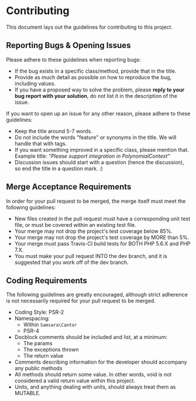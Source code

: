 # Contributing

This document lays out the guidelines for contributing to this project.

## Reporting Bugs & Opening Issues

Please adhere to these guidelines when reporting bugs:

- If the bug exists in a specific class/method, provide that in the title.
- Provide as much detail as possible on how to reproduce the bug, including values.
- If you have a proposed way to solve the problem, please **reply to your bug report with your solution**, do not list it in the description of the issue.

If you want to open up an issue for any other reason, please adhere to these guidelines:

- Keep the title around 5-7 words.
- Do not include the words "feature" or synonyms in the title. We will handle that with tags.
- If you want something improved in a specific class, please mention that. Example title: *"Please support integration in PolynomialContext"*
- Discussion issues should start with a question (hence the discussion), so end the title in a question mark. :)

## Merge Acceptance Requirements

In order for your pull request to be merged, the merge itself must meet the following guidelines:

- New files created in the pull request must have a corresponding unit test file, or must be covered within an existing test file.
- Your merge may not drop the project's test coverage below 85%.
- Your merge may not drop the project's test coverage by MORE than 5%.
- Your merge must pass Travis-CI build tests for BOTH PHP 5.6.X and PHP 7.X.
- You must make your pull request INTO the dev branch, and it is suggested that you work off of the dev branch.

## Coding Requirements

The following guidelines are greatly encouraged, although strict adherence is not necessarily required for your pull request to be merged.

- Coding Style: PSR-2
- Namespacing:
  - Within `Samsara\Cantor`
  - PSR-4
- Docblock comments should be included and list, at a minimum:
  - The params
  - The exceptions thrown
  - The return value
- Comments describing information for the developer should accompany any public methods
- All methods should return some value. In other words, void is not considered a valid return value within this project.
- Units, and anything dealing with units, should always treat them as MUTABLE.
